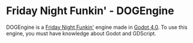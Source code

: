 # Friday Night Funkin' - DOGEngine

DOGEngine is a [Friday Night Funkin'](https://ninja-muffin24.itch.io/funkin) engine made in [Godot 4.0](https://godotengine.org/). To use this engine, you must have knowledge about Godot and GDScript.
